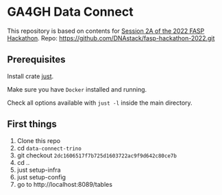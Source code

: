 # GA4GH Data Connect

This repository is based on contents for [Session 2A of the 2022 FASP Hackathon](https://www.youtube.com/watch?v=6xRGv83ToMs).
Repo: https://github.com/DNAstack/fasp-hackathon-2022.git

## Prerequisites

Install crate [just](https://crates.io/crates/just).

Make sure you have `Docker` installed and running.

Check all options available with `just -l` inside the main directory.


## First things

1. Clone this repo
2. cd `data-connect-trino`
3. git checkout `2dc1606517f7b725d1603722ac9f9d642c80ce7b`
4. cd ..
5. just setup-infra
6. just setup-config
7. go to http://localhost:8089/tables
